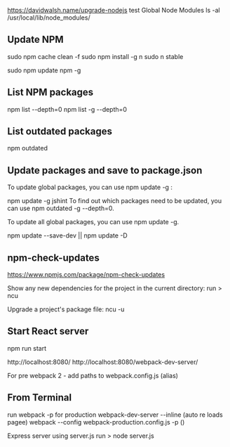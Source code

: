 https://davidwalsh.name/upgrade-nodejs
test
Global Node Modules
ls -al /usr/local/lib/node_modules/

Update NPM
----------

sudo npm cache clean -f
sudo npm install -g n
sudo n stable

sudo npm update npm -g

List NPM packages
-----------------

npm list --depth=0
npm list -g --depth=0

List outdated packages
----------------------

npm outdated

Update packages and save to package.json
----------------------------------------

To update global packages, you can use npm update -g <package>:

npm update -g jshint
To find out which packages need to be updated, you can use npm outdated -g --depth=0.

To update all global packages, you can use npm update -g.

npm update --save-dev || npm update -D

npm-check-updates 
-----------------

https://www.npmjs.com/package/npm-check-updates

Show any new dependencies for the project in the current directory:
run > ncu

Upgrade a project's package file:
ncu -u

Start React server
------------------

npm run start

http://localhost:8080/
http://localhost:8080/webpack-dev-server/

For pre webpack 2 - add paths to webpack.config.js (alias)


From Terminal
-------------

run webpack -p for production
webpack-dev-server --inline (auto re loads pagee)
webpack --config webpack-production.config.js -p ()

Express server using server.js
run > node server.js
